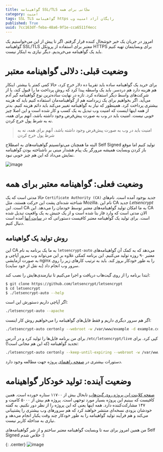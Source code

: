 ```yaml
---
title: گواهینامه SSL/TLS مجّانی برای همه
category: امنیت
tags: SSL TLS گواهینامه https رایگان آزاد امنیت وب
published: True
uuid: 7cc163df-feba-48a6-9f1e-cca6511f4ecc
---
```


امروز در جریان یک خبر خوشحال کننده قرار گرفتم. اگر تا پیش از این می‌خواستیم یک گواهینامه SSL/TLS معتبر برای استفاده از پروتکل HTTPS برای وبسایتمان تهیه کنیم باید یک گواهینامه می‌خریدیم. دیگر نیازی به اینکار نیست.

# وضعیت قبلی: دلالی گواهینامه معتبر
برای خرید یک گواهینامه ساده باید تقریبا ده دلار خرج کرد، حالا کمی کمتر یا بیشتر. اینکار هم هزینه دارد هم دردسر. باید یک واسطه پیدا کرد که روش پرداخت ما را قبول کند، یا از شرکت‌های واسط دیگر استفاده کرد. تازه در نهایت ساده‌ترین نوع گواهینامه گیر آدم می‌آید. اگر بخواهیم برای یک زیردامنه هم از گواهینامه‌مان استفاده کنیم باید که هزینه بیشتری پرداخت کرد. همینطور که نیاز به گواهینامه تغییر می‌کند باید دائم هزینه کنیم. بدتر از همه اینها اینست که امنیت وب تبدیل به یک کسب و کار شده است و این اصلا چیز خوبی نیست. امنیت باید در وب به صورت پیش‌فرض  وجود داشته باشد، آنهم برای همه، نه به شرط پول خرج کردن.

> امنیت باید در وب به صورت پیش‌فرض  وجود داشته باشد، آنهم برای همه، نه به شرط پول خرج کردن

البته ما همچنان می‌توانسیتم گواهینامه‌های به اصطلاح Self Signed تولید کنیم اما موقع باز کردن وبسایت همیشه مرورگر یک پیام هشدار مبنی بر ناشناخته بودن گواهینامه نمایش می‌داد که این هم چیز خوبی نبود.

![image](assets/pimg/untrusted_certificate.png)

# وضعیت فعلی: گواهینامه معتبر برای همه
حالا مدتی است که یک `Certificate Authority (CA)` جدید بوجود آمده است. نام‌های شناخته شده‌ای پشت این حرکت هستند، مثل Mozilla. نام این CA جدید *Letsencrypt* است. این CA به ما امکان تولید گواهینامه‌های معتبر توسط خودمان را می‌دهد. این CA الان مدتی است که وارد فاز بتا شده است و از یک جنبش به یک واقعیت تبدیل شده است. برای تولید یک گواهینامه معتبر کافیست دستوراتی که در ‮‬[سایت آنها](https://letsencrypt.org) آمده است دنبال کنیم.

## روش تولید یک گواهینامه
این CA به ما یک برنامه به نام `letsencrypt-auto` می‌دهد که به کمک آن گواهینامه‌های معتبر ۹۰ روزه تولید می‌کنیم. این برنامه کمکی علاوه بر این می‌تواند وب سرور آپاچی و به صورت آزمایشی nginx را به طور خودکار بروز کند. باید به ترتیب کارهای زیر را روی سرور وب انجام داد (به نقل از خود سایت).

ابتدا برنامه را از روی گیت‌هاب دریافت و اجرا می‌کنیم تا نیازمندی‌هایش را نصب کند:

~~~bash
$ git clone https://github.com/letsencrypt/letsencrypt
$ cd letsencrypt
$ ./letsencrypt-auto --help
~~~

اگر آپاچی داریم دستورش این است:

~~~bash
./letsencrypt-auto --apache
~~~

اگر هم سرور دیگری داریم و فقط فایل‌های گواهینامه را می‌خواهیم روش کار اینست:

~~~bash
./letsencrypt-auto certonly --webroot -w /var/www/example -d example.com -d www.example.com
~~~

برای من برنامه فایل‌ها را تولید کرد و در آدرس `/etc/letsencrypt/live` کپی کرد. برای تجدید گواهینامه (که این هم مجانی است!):

~~~bash
./letsencrypt-auto certonly --keep-until-expiring --webroot -w /var/www/example.com -d example.com,www.example.com
~~~

دستورات بیشتری در [صفحه راهنمای](https://letsencrypt.org/howitworks/) پروژه جهت مطالعه وجود دارد.

# وضعیت آینده: تولید خودکار گواهینامه
[صفحه کلاینت این پروژه روی گیت‌هاب](https://github.com/letsencrypt/letsencrypt) تابحال بیش از ۱۱۷۰۰ ستاره خورده است. همین کافیست که ببینیم این پروژه بسیار مورد توجهی است. پروژه هم بیش از ۵۰۰۰ کامیت و ۱۴۷ مشارکت‌کننده دارد. همه اینها یعنی که این پروژه را از نظر دور نکنیم. به گفته خودشان بزودی نسخه‌ای منتشر خواهند کرد که هم سرورهای وب بیشتری را پشتیبانی می‌کند و هم فرآیند تولید گواهینامه را به طور خودکار چند وقت یکبار انجام می‌دهد و نیازی به مداخله کاربر نیست.

من همین امروز برای سه تا وبسایت گواهینامه معتبر ساختم و از شر گواهینامه‌های Self Signed خلاص شدم :)

{: .center}
![image](assets/pimg/mehdix.org_letsencrypt.png)
